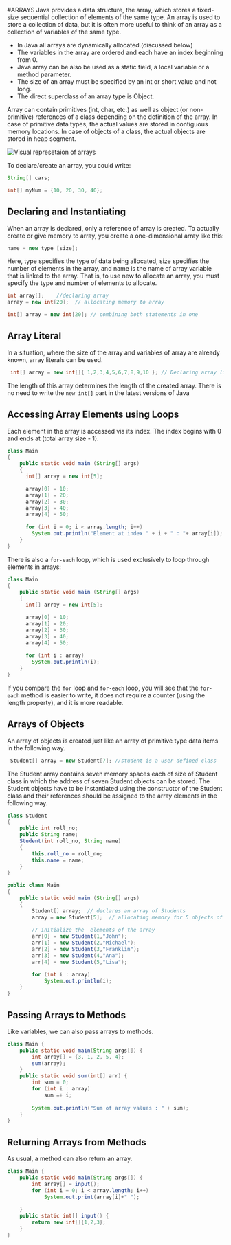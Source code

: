 #ARRAYS
Java provides a data structure, the array, which stores a fixed-size sequential collection of elements of the same type. An array is used to store a collection of data, but it is often more useful to think of an array as a collection of variables of the same type.
* In Java all arrays are dynamically allocated.(discussed below)
* The variables in the array are ordered and each have an index beginning from 0.
* Java array can be also be used as a static field, a local variable or a method parameter.
* The size of an array must be specified by an int or short value and not long.
* The direct superclass of an array type is Object.

Array can contain primitives (int, char, etc.) as well as object (or non-primitive) references of a class depending on the definition of the array. In case of primitive data types, the actual values are stored in contiguous memory locations. In case of objects of a class, the actual objects are stored in heap segment.

![Visual represetaion of arrays](https://media.geeksforgeeks.org/wp-content/uploads/Arrays1.png)

To declare/create an array, you could write:
```java
String[] cars;

int[] myNum = {10, 20, 30, 40};
```

## Declaring and Instantiating
When an array is declared, only a reference of array is created. To actually create or give memory to array, you create a one-dimensional array like this:
```java
name = new type [size];
```
Here, type specifies the type of data being allocated, size specifies the number of elements in the array, and name is the name of array variable that is linked to the array. That is, to use new to allocate an array, you must specify the type and number of elements to allocate.
```java
int array[];    //declaring array
array = new int[20];  // allocating memory to array
```
```java
int[] array = new int[20]; // combining both statements in one
```

## Array Literal
In a situation, where the size of the array and variables of array are already known, array literals can be used.
```java
 int[] array = new int[]{ 1,2,3,4,5,6,7,8,9,10 }; // Declaring array literal
```
The length of this array determines the length of the created array.
There is no need to write the `new int[]` part in the latest versions of Java

## Accessing Array Elements using Loops
Each element in the array is accessed via its index. The index begins with 0 and ends at (total array size - 1).
```java
class Main
{
    public static void main (String[] args) 
    {         
      int[] array = new int[5];

      array[0] = 10;
      array[1] = 20;
      array[2] = 30;
      array[3] = 40;
      array[4] = 50;
          
      for (int i = 0; i < array.length; i++)
        System.out.println("Element at index " + i + " : "+ array[i]);
    }
}
```
There is also a `for-each` loop, which is used exclusively to loop through elements in arrays:
```java
class Main
{
    public static void main (String[] args) 
    {         
      int[] array = new int[5];

      array[0] = 10;
      array[1] = 20;
      array[2] = 30;
      array[3] = 40;
      array[4] = 50;
          
      for (int i : array)
        System.out.println(i);
    }
}
```
If you compare the `for` loop and `for-each` loop, you will see that the `for-each` method is easier to write, it does not require a counter (using the length property), and it is more readable.

## Arrays of Objects
An array of objects is created just like an array of primitive type data items in the following way.
```java
 Student[] array = new Student[7]; //student is a user-defined class
```
The Student array contains seven memory spaces each of size of Student class in which the address of seven Student objects can be stored. The Student objects have to be instantiated using the constructor of the Student class and their references should be assigned to the array elements in the following way.
```java
class Student
{
    public int roll_no;
    public String name;
    Student(int roll_no, String name)
    {
        this.roll_no = roll_no;
        this.name = name;
    }
}

public class Main
{
    public static void main (String[] args)
    {
        Student[] array;  // declares an array of Students
        array = new Student[5];  // allocating memory for 5 objects of type Students
  
        // initialize the  elements of the array
        arr[0] = new Student(1,"John");
        arr[1] = new Student(2,"Michael");
        arr[2] = new Student(3,"Franklin");
        arr[3] = new Student(4,"Ana");
        arr[4] = new Student(5,"Lisa");

        for (int i : array)
            System.out.println(i);
    }
}
```

## Passing Arrays to Methods
Like variables, we can also pass arrays to methods.
```java
class Main {
    public static void main(String args[]) {
        int array[] = {3, 1, 2, 5, 4};
        sum(array);
    }
  	public static void sum(int[] arr) {
        int sum = 0;
        for (int i : array)
            sum =+ i;
          
        System.out.println("Sum of array values : " + sum);
    }
}
```

## Returning Arrays from Methods
As usual, a method can also return an array.
```java
class Main {    
    public static void main(String args[]) {
        int array[] = input();
        for (int i = 0; i < array.length; i++)
            System.out.print(array[i]+" ");
      
    }
  	public static int[] input() {
        return new int[]{1,2,3};
    }
}
```